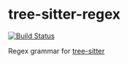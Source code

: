 tree-sitter-regex
===========================

[![Build Status](https://github.com/tree-sitter/tree-sitter-regex/actions/workflows/ci.yml/badge.svg)](https://github.com/tree-sitter/tree-sitter-regex/actions/workflows/ci.yml)

Regex grammar for [tree-sitter](https://github.com/tree-sitter/tree-sitter)
